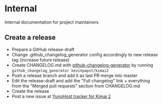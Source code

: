 # Internal

Internal documentation for project maintainers

## Create a release

- Prepare a GitHub release-draft
- Change .github_changelog_generator config accordingly to new release tag (increase future release)
- Create CHANGELOG.md with [github-changelog-generator](https://github.com/github-changelog-generator/github-changelog-generator]) by running `github_changelog_generator kevinpapst/kimai2`
- Push a release branch and add it as last PR merge into master
- Edit the release-draft and add the "Full changelog" link + everything from the "Merged pull requests" section from CHANGELOG.md
- Create the release
- Post a new issue at [YunoHost tracker for Kimai 2](https://github.com/YunoHost-Apps/kimai2_ynh)